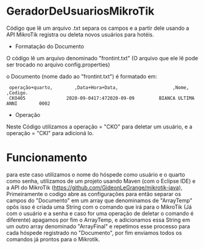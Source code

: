 # GeradorDeUsuariosMikroTik
 
 Código que lê um arquivo .txt separa os campos e a partir dele usando a API MikroTik registra ou deleta novos usuários para hotéis.

 
* Formatação do Documento

O código lê um arquivo denominado "frontint.txt" (O arquivo que ele lê pode ser trocado no arquivo config.properties) 

o Documento (nome dado ao "frontint.txt") é formatado em:

 
     operação+quarto,        ,Data+Hora+Data,                    ,Nome,             ,Codigo.
     CKO405               2020-09-0417:472020-09-09         BIANCA ULTIMA ANNI        0002

* Operação

Neste Código utilizamos a operação = "CKO" para deletar um usuário, e a operação = "CKI" para adicioná lo.




# Funcionamento

para este caso utilizamos o nome do hóspede como usuário e o quarto como senha, utilizamos de um projeto usando Maven (com o Eclipse IDE) e a API do MikroTik (https://github.com/GideonLeGrange/mikrotik-java), Primeiramente o codigo abre as configurações para então separar os campos do "Documento" em um array que denominamos de "ArrayTemp" opôs isso é criada uma String com o comando que irá para o MikroTik (Já com o usuário e a senha e caso for uma operação de deletar o comando é diferente) apagamos por fim o ArrayTemp, e adicionamos essa String em um outro array denominado "ArrayFinal" e repetimos esse processo para cada hóspede registrado no "Documento", por fim enviamos todos os comandos já prontos para o Mikrotik.
